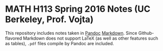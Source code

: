 # MATH H113 Spring 2016 Notes (UC Berkeley, Prof. Vojta)

This repository includes notes taken in [Pandoc](http://pandoc.org/) [Markdown](https://daringfireball.net/projects/markdown/). Since Github-flavored Markdown does not support LaTeX (as well as other features such as tables), `.pdf` files compile by Pandoc are included.

